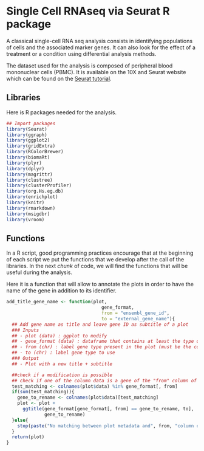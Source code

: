 # Single Cell RNAseq via Seurat R package

A classical single-cell RNA seq analysis consists in identifying populations
of cells and the associated marker genes. It can also look for the effect of
a treatment or a condition using differential analysis methods.

The dataset used for the analysis is composed of peripheral blood mononuclear
cells (PBMC). It is available on the 10X and Seurat website which can be found
on the [Seurat tutorial](https://satijalab.org/seurat/articles/pbmc3k_tutorial.html).

## Libraries

Here is R packages needed for the analysis.

``` r
## Import packages
library(Seurat)
library(ggraph)
library(ggplot2)
library(gridExtra)
library(RColorBrewer)
library(biomaRt)
library(plyr)
library(dplyr)
library(magrittr)
library(clustree)
library(clusterProfiler)
library(org.Hs.eg.db)
library(enrichplot)
library(knitr)
library(rmarkdown)
library(msigdbr)
library(vroom)
```

## Functions

In a R script, good programming practices encourage that at the beginning of
each script we put the functions that we develop after the call of the
libraries. In the next *chunk* of code, we will find the functions that will
be useful during the analysis.

Here it is a function that will allow to annotate the plots in order to have
the name of the gene in addition to its identifier.

``` r
add_title_gene_name <- function(plot,
                                   gene_format,
                                   from = "ensembl_gene_id",
                                   to = "external_gene_name"){
  ## Add gene name as title and leave gene ID as subtitle of a plot
  ### Inputs
  ## - plot (data) : ggplot to modify
  ## - gene_format (data) : dataframe that contains at least the type of gene id present in the plot (from) and the gene label type to use instead (to)
  ## - from (chr) : label gene type present in the plot (must be the column name of the annotated dataframe)
  ## - to (chr) : label gene type to use
  ### Output
  ## - Plot with a new title + subtitle

  ##check if a modification is possible
  ## check if one of the column data is a gene of the "from" column of gene_format
  test_matching <- colnames(plot$data) %in% gene_format[, from]
  if(sum(test_matching)){
    gene_to_rename <- colnames(plot$data)[test_matching]
    plot <- plot +
      ggtitle(gene_format[gene_format[, from] == gene_to_rename, to],
              gene_to_rename)
  }else{
    stop(paste("No matching between plot metadata and", from, "column of `gene_format` dataframe.\n", "Please check your parameters."))
  }
  return(plot)
}
```
